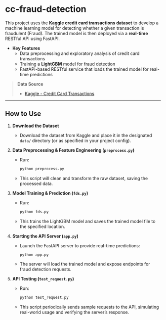 # cc-fraud-detection

This project uses the **Kaggle credit card transactions dataset** to develop a machine learning model for detecting whether a given transaction is fraudulent (Fraud). The trained model is then deployed via a **real-time** RESTful API using FastAPI.

- **Key Features**  
  - Data preprocessing and exploratory analysis of credit card transactions  
  - Training a **LightGBM** model for fraud detection  
  - FastAPI-based RESTful service that loads the trained model for real-time predictions  

> **Data Source**  
> - [Kaggle - Credit Card Transactions](https://www.kaggle.com/datasets/ealtman2019/credit-card-transactions)

---

## How to Use

1. **Download the Dataset**  
   - Download the dataset from Kaggle and place it in the designated `data/` directory (or as specified in your project config).

2. **Data Preprocessing & Feature Engineering (`preprocess.py`)**  
   - Run:
     ```bash
     python preprocess.py
     ```
   - This script will clean and transform the raw dataset, saving the processed data.

3. **Model Training & Prediction (`fds.py`)**  
   - Run:
     ```bash
     python fds.py
     ```
   - This trains the LightGBM model and saves the trained model file to the specified location.

4. **Starting the API Server (`app.py`)**  
   - Launch the FastAPI server to provide real-time predictions:
     ```bash
     python app.py
     ```
   - The server will load the trained model and expose endpoints for fraud detection requests.

5. **API Testing (`test_request.py`)**  
   - Run:
     ```bash
     python test_request.py
     ```
   - This script periodically sends sample requests to the API, simulating real-world usage and verifying the server’s response.
  